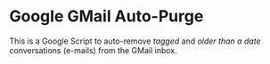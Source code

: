 # Google GMail Auto-Purge

This is a Google Script to auto-remove *tagged* and *older than a date* conversations (e-mails) from the GMail inbox.


